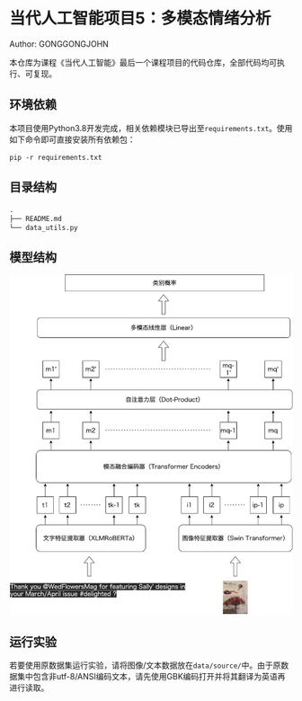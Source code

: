 # 当代人工智能项目5：多模态情绪分析

Author: GONGGONGJOHN

本仓库为课程《当代人工智能》最后一个课程项目的代码仓库，全部代码均可执行、可复现。

## 环境依赖

本项目使用Python3.8开发完成，相关依赖模块已导出至`requirements.txt`。使用如下命令即可直接安装所有依赖包：

```shell
pip -r requirements.txt
```

## 目录结构

```
.
├── README.md
└── data_utils.py
```

## 模型结构

![structure](assets/ptamsc_structure.png)

## 运行实验

若要使用原数据集运行实验，请将图像/文本数据放在`data/source/`中。由于原数据集中包含非utf-8/ANSI编码文本，请先使用GBK编码打开并将其翻译为英语再进行读取。